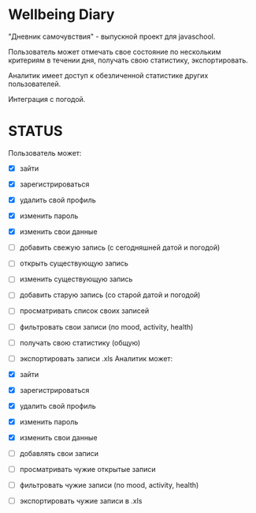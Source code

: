 # Wellbeing Diary
"Дневник самочувствия" - выпускной проект для javaschool.

Пользователь может отмечать свое состояние по нескольким критериям в течении дня, получать свою статистику, экспортировать.

Аналитик имеет доступ к обезличенной статистике других пользователей.

Интеграция с погодой.

# STATUS
Пользователь может:
- [x] зайти
- [x] зарегистрироваться
- [x] удалить свой профиль
- [x] изменить пароль
- [x] изменить свои данные
- [ ] добавить свежую запись (с сегодняшней датой и погодой)
- [ ] открыть существующую запись
- [ ] изменить существующую запись
- [ ] добавить старую запись (со старой датой и погодой)
- [ ] просматривать список своих записей
- [ ] фильтровать свои записи (по mood, activity, health)
- [ ] получать свою статистику (общую)
- [ ] экспортировать записи .xls
  Аналитик может:
- [x] зайти
- [x] зарегистрироваться
- [x] удалить свой профиль
- [x] изменить пароль
- [x] изменить свои данные
- [ ] добавлять свои записи
- [ ] просматривать чужие открытые записи
- [ ] фильтровать чужие записи (по mood, activity, health)
- [ ] экспортировать чужие записи в .xls

